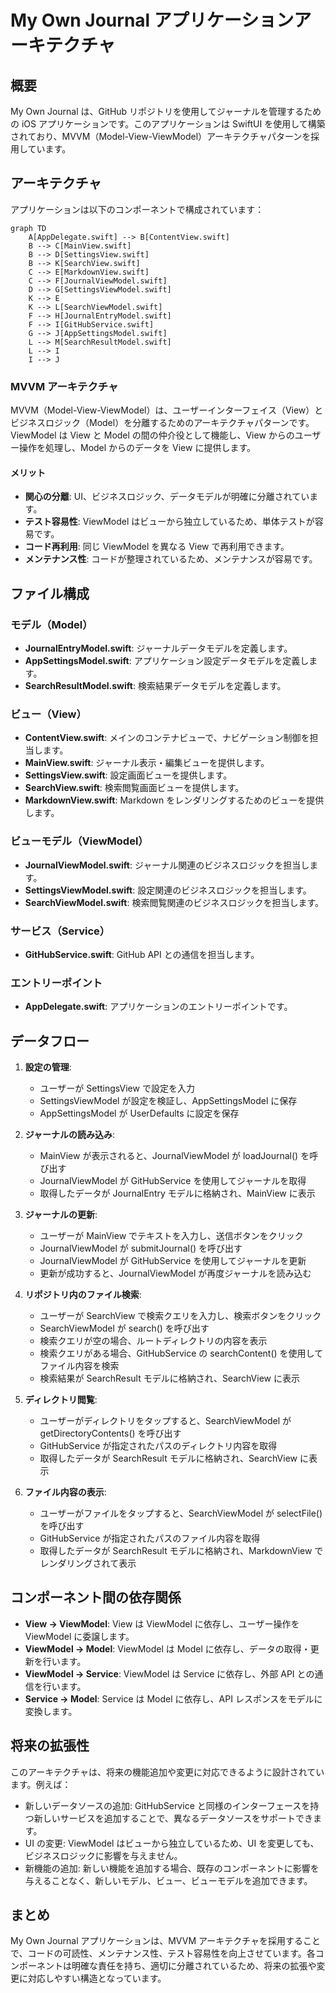 # My Own Journal アプリケーションアーキテクチャ

## 概要

My Own Journal は、GitHub リポジトリを使用してジャーナルを管理するための iOS アプリケーションです。このアプリケーションは SwiftUI を使用して構築されており、MVVM（Model-View-ViewModel）アーキテクチャパターンを採用しています。

## アーキテクチャ

アプリケーションは以下のコンポーネントで構成されています：

```mermaid
graph TD
    A[AppDelegate.swift] --> B[ContentView.swift]
    B --> C[MainView.swift]
    B --> D[SettingsView.swift]
    B --> K[SearchView.swift]
    C --> E[MarkdownView.swift]
    C --> F[JournalViewModel.swift]
    D --> G[SettingsViewModel.swift]
    K --> E
    K --> L[SearchViewModel.swift]
    F --> H[JournalEntryModel.swift]
    F --> I[GitHubService.swift]
    G --> J[AppSettingsModel.swift]
    L --> M[SearchResultModel.swift]
    L --> I
    I --> J
```

### MVVM アーキテクチャ

MVVM（Model-View-ViewModel）は、ユーザーインターフェイス（View）とビジネスロジック（Model）を分離するためのアーキテクチャパターンです。ViewModel は View と Model の間の仲介役として機能し、View からのユーザー操作を処理し、Model からのデータを View に提供します。

#### メリット

- **関心の分離**: UI、ビジネスロジック、データモデルが明確に分離されています。
- **テスト容易性**: ViewModel はビューから独立しているため、単体テストが容易です。
- **コード再利用**: 同じ ViewModel を異なる View で再利用できます。
- **メンテナンス性**: コードが整理されているため、メンテナンスが容易です。

## ファイル構成

### モデル（Model）

- **JournalEntryModel.swift**: ジャーナルデータモデルを定義します。
- **AppSettingsModel.swift**: アプリケーション設定データモデルを定義します。
- **SearchResultModel.swift**: 検索結果データモデルを定義します。

### ビュー（View）

- **ContentView.swift**: メインのコンテナビューで、ナビゲーション制御を担当します。
- **MainView.swift**: ジャーナル表示・編集ビューを提供します。
- **SettingsView.swift**: 設定画面ビューを提供します。
- **SearchView.swift**: 検索閲覧画面ビューを提供します。
- **MarkdownView.swift**: Markdown をレンダリングするためのビューを提供します。

### ビューモデル（ViewModel）

- **JournalViewModel.swift**: ジャーナル関連のビジネスロジックを担当します。
- **SettingsViewModel.swift**: 設定関連のビジネスロジックを担当します。
- **SearchViewModel.swift**: 検索閲覧関連のビジネスロジックを担当します。

### サービス（Service）

- **GitHubService.swift**: GitHub API との通信を担当します。

### エントリーポイント

- **AppDelegate.swift**: アプリケーションのエントリーポイントです。

## データフロー

1. **設定の管理**:
   - ユーザーが SettingsView で設定を入力
   - SettingsViewModel が設定を検証し、AppSettingsModel に保存
   - AppSettingsModel が UserDefaults に設定を保存

2. **ジャーナルの読み込み**:
   - MainView が表示されると、JournalViewModel が loadJournal() を呼び出す
   - JournalViewModel が GitHubService を使用してジャーナルを取得
   - 取得したデータが JournalEntry モデルに格納され、MainView に表示

3. **ジャーナルの更新**:
   - ユーザーが MainView でテキストを入力し、送信ボタンをクリック
   - JournalViewModel が submitJournal() を呼び出す
   - JournalViewModel が GitHubService を使用してジャーナルを更新
   - 更新が成功すると、JournalViewModel が再度ジャーナルを読み込む

4. **リポジトリ内のファイル検索**:
   - ユーザーが SearchView で検索クエリを入力し、検索ボタンをクリック
   - SearchViewModel が search() を呼び出す
   - 検索クエリが空の場合、ルートディレクトリの内容を表示
   - 検索クエリがある場合、GitHubService の searchContent() を使用してファイル内容を検索
   - 検索結果が SearchResult モデルに格納され、SearchView に表示

5. **ディレクトリ閲覧**:
   - ユーザーがディレクトリをタップすると、SearchViewModel が getDirectoryContents() を呼び出す
   - GitHubService が指定されたパスのディレクトリ内容を取得
   - 取得したデータが SearchResult モデルに格納され、SearchView に表示

6. **ファイル内容の表示**:
   - ユーザーがファイルをタップすると、SearchViewModel が selectFile() を呼び出す
   - GitHubService が指定されたパスのファイル内容を取得
   - 取得したデータが SearchResult モデルに格納され、MarkdownView でレンダリングされて表示

## コンポーネント間の依存関係

- **View → ViewModel**: View は ViewModel に依存し、ユーザー操作を ViewModel に委譲します。
- **ViewModel → Model**: ViewModel は Model に依存し、データの取得・更新を行います。
- **ViewModel → Service**: ViewModel は Service に依存し、外部 API との通信を行います。
- **Service → Model**: Service は Model に依存し、API レスポンスをモデルに変換します。

## 将来の拡張性

このアーキテクチャは、将来の機能追加や変更に対応できるように設計されています。例えば：

- 新しいデータソースの追加: GitHubService と同様のインターフェースを持つ新しいサービスを追加することで、異なるデータソースをサポートできます。
- UI の変更: ViewModel はビューから独立しているため、UI を変更しても、ビジネスロジックに影響を与えません。
- 新機能の追加: 新しい機能を追加する場合、既存のコンポーネントに影響を与えることなく、新しいモデル、ビュー、ビューモデルを追加できます。

## まとめ

My Own Journal アプリケーションは、MVVM アーキテクチャを採用することで、コードの可読性、メンテナンス性、テスト容易性を向上させています。各コンポーネントは明確な責任を持ち、適切に分離されているため、将来の拡張や変更に対応しやすい構造となっています。